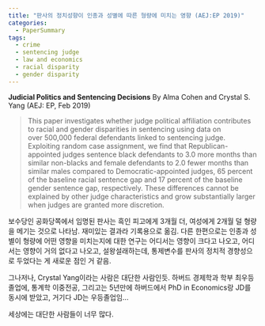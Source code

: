 ```yaml
---
title: "판사의 정치성향이 인종과 성별에 따른 형량에 미치는 영향 (AEJ:EP 2019)"
categories:
  - PaperSummary
tags:
  - crime
  - sentencing judge
  - law and economics
  - racial disparity
  - gender disparity
---
```


**Judicial Politics and Sentencing Decisions**
By Alma Cohen and Crystal S. Yang
(AEJ: EP, Feb 2019)

> This paper investigates whether judge political affiliation contributes to racial and gender disparities in sentencing using data on over 500,000 federal defendants linked to sentencing judge. Exploiting random case assignment, we find that Republican-appointed judges sentence black defendants to 3.0 more months than similar non-blacks and female defendants to 2.0 fewer months than similar males compared to Democratic-appointed judges, 65 percent of the baseline racial sentence gap and 17 percent of the baseline gender sentence gap, respectively. These differences cannot be explained by other judge characteristics and grow substantially larger when judges are granted more discretion.

보수당인 공화당쪽에서 임명된 판사는 흑인 피고에게 3개월 더, 여성에게 2개월 덜 형량을 메기는 것으로 나타남. 재미있는 결과라 기록용으로 옮김. 다른 한편으로는 인종과 성별이 형량에 어떤 영향을 미치는지에 대한 연구는 어디서는 영향이 크다고 나오고, 어디서는 영향이 거의 없다고 나오고, 설왕설래하는데, 통제변수를 판사의 정치적 경향성으로 두었다는 게 새로운 점인 거 같음.

그나저나, Crystal Yang이라는 사람은 대단한 사람인듯. 하버드 경제학과 학부 최우등졸업에, 통계학 이중전공, 그리고는 5년만에 하버드에서 PhD in Economics랑 JD를 동시에 받았고, 거기다 JD는 우등졸업임...

세상에는 대단한 사람들이 너무 많다. 
